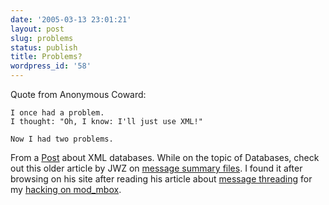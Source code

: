 ```yaml
---
date: '2005-03-13 23:01:21'
layout: post
slug: problems
status: publish
title: Problems?
wordpress_id: '58'
---
```


Quote from Anonymous Coward:



    
    
    I once had a problem.
    I thought: "Oh, I know: I'll just use XML!"
     
    Now I had two problems.
    





From a [Post](http://developers.slashdot.org/comments.pl?sid=142046&cid=11923876) about XML databases. While on the topic of Databases, check out this older article by JWZ on [message summary files](http://www.jwz.org/doc/mailsum.html).  I found it after browsing on his site after reading his article about [message threading](http://www.jwz.org/doc/threading.html) for my [hacking on mod_mbox](http://tsunami.in.force-elite.com/httpd-dev/).
